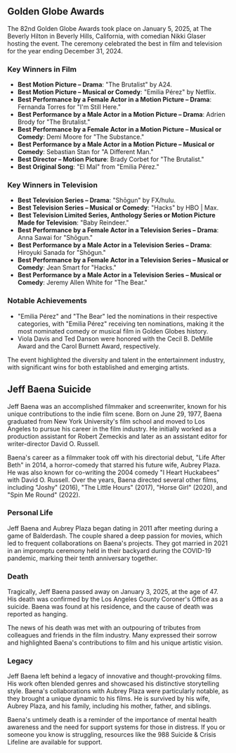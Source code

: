 ## Golden Globe Awards

The 82nd Golden Globe Awards took place on January 5, 2025, at The Beverly Hilton in Beverly Hills,
California, with comedian Nikki Glaser hosting the event. The ceremony celebrated the best in film
and television for the year ending December 31, 2024.

### Key Winners in Film

- **Best Motion Picture – Drama**: "The Brutalist" by A24.
- **Best Motion Picture – Musical or Comedy**: "Emilia Pérez" by Netflix.
- **Best Performance by a Female Actor in a Motion Picture – Drama**: Fernanda Torres for "I'm Still
  Here."
- **Best Performance by a Male Actor in a Motion Picture – Drama**: Adrien Brody for "The
  Brutalist."
- **Best Performance by a Female Actor in a Motion Picture – Musical or Comedy**: Demi Moore for
  "The Substance."
- **Best Performance by a Male Actor in a Motion Picture – Musical or Comedy**: Sebastian Stan for
  "A Different Man."
- **Best Director – Motion Picture**: Brady Corbet for "The Brutalist."
- **Best Original Song**: "El Mal" from "Emilia Pérez."

### Key Winners in Television

- **Best Television Series – Drama**: "Shōgun" by FX/hulu.
- **Best Television Series – Musical or Comedy**: "Hacks" by HBO | Max.
- **Best Television Limited Series, Anthology Series or Motion Picture Made for Television**: "Baby
  Reindeer."
- **Best Performance by a Female Actor in a Television Series – Drama**: Anna Sawai for "Shōgun."
- **Best Performance by a Male Actor in a Television Series – Drama**: Hiroyuki Sanada for "Shōgun."
- **Best Performance by a Female Actor in a Television Series – Musical or Comedy**: Jean Smart for
  "Hacks."
- **Best Performance by a Male Actor in a Television Series – Musical or Comedy**: Jeremy Allen
  White for "The Bear."

### Notable Achievements

- "Emilia Pérez" and "The Bear" led the nominations in their respective categories, with "Emilia
  Pérez" receiving ten nominations, making it the most nominated comedy or musical film in Golden
  Globes history.
- Viola Davis and Ted Danson were honored with the Cecil B. DeMille Award and the Carol Burnett
  Award, respectively.

The event highlighted the diversity and talent in the entertainment industry, with significant wins
for both established and emerging artists.

## Jeff Baena Suicide

Jeff Baena was an accomplished filmmaker and screenwriter, known for his unique contributions to the
indie film scene. Born on June 29, 1977, Baena graduated from New York University's film school and
moved to Los Angeles to pursue his career in the film industry. He initially worked as a production
assistant for Robert Zemeckis and later as an assistant editor for writer-director David O. Russell.

Baena's career as a filmmaker took off with his directorial debut, "Life After Beth" in 2014, a
horror-comedy that starred his future wife, Aubrey Plaza. He was also known for co-writing the 2004
comedy "I Heart Huckabees" with David O. Russell. Over the years, Baena directed several other
films, including "Joshy" (2016), "The Little Hours" (2017), "Horse Girl" (2020), and "Spin Me Round"
(2022).

### Personal Life

Jeff Baena and Aubrey Plaza began dating in 2011 after meeting during a game of Balderdash. The
couple shared a deep passion for movies, which led to frequent collaborations on Baena's projects.
They got married in 2021 in an impromptu ceremony held in their backyard during the COVID-19
pandemic, marking their tenth anniversary together.

### Death

Tragically, Jeff Baena passed away on January 3, 2025, at the age of 47. His death was confirmed by
the Los Angeles County Coroner's Office as a suicide. Baena was found at his residence, and the
cause of death was reported as hanging.

The news of his death was met with an outpouring of tributes from colleagues and friends in the film
industry. Many expressed their sorrow and highlighted Baena's contributions to film and his unique
artistic vision.

### Legacy

Jeff Baena left behind a legacy of innovative and thought-provoking films. His work often blended
genres and showcased his distinctive storytelling style. Baena's collaborations with Aubrey Plaza
were particularly notable, as they brought a unique dynamic to his films. He is survived by his
wife, Aubrey Plaza, and his family, including his mother, father, and siblings.

Baena's untimely death is a reminder of the importance of mental health awareness and the need for
support systems for those in distress. If you or someone you know is struggling, resources like the
988 Suicide & Crisis Lifeline are available for support.
